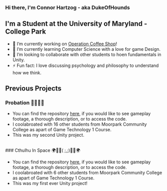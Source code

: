 ### Hi there, I'm Connor Hartzog - aka DukeOfHounds

## I'm a Student at the University of Maryland - College Park
- 🔭 I’m currently working on [Operation Coffee Shop][OCSGithub]!
- 🌱 I’m currently learning Computer Science with a love for game Design.
- 👯 I’m looking to collaborate with other students to hoen fundamentals in Unity. 
- ⚡ Fun fact: I love discussing psychology and philosophy to understand how we think. 


##  Previous Projects


### Probation 👴🥼💉🧸

- You can find the repository [here][PrbGithub], if you would like to see gameplay footage, a thorough description, or to access the code.
- I coolabroated with 16 other students from Moorpark Community College as apart of Game Technology 1 Course. 
- This was my second Unity project.

<br>
### Cthulhu In Space 🌍🚀🌌( ;,;)🌌🚀🌍

-  You can find the repository [here][CISGithub], if you would like to see gameplay footage, a thorough description, or to access the code.
-  I coolabroated with 6 other students from Moorpark Community College as apart of Game Technology 1 Course. 
-  This was my first ever Unity project!

<br />

[OCSGithub]: https://github.com/CornKerne1/OperationCoffeeShop
[CISGithub]: https://github.com/DukeOfHounds/Cathulu-but-in-Space/tree/develop
[PrbGithub]: https://github.com/CornKerne1/AdventureHorror
